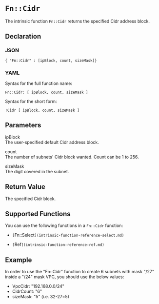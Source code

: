 # `Fn::Cidr`<a name="intrinsic-function-reference-cidr"></a>

The intrinsic function `Fn::Cidr` returns the specified Cidr address block\.

## Declaration<a name="w3ab2c21c28c37b5"></a>

### JSON<a name="intrinsic-function-reference-cidr-syntax.json"></a>

```
{ "Fn::Cidr" : [ipBlock, count, sizeMask]}
```

### YAML<a name="intrinsic-function-reference-cidr-syntax.yaml"></a>

Syntax for the full function name:

```
Fn::Cidr: [ ipBlock, count, sizeMask ] 
```

Syntax for the short form:

```
!Cidr [ ipBlock, count, sizeMask ]
```

## Parameters<a name="w3ab2c21c28c37b7"></a>

ipBlock  
The user\-specified default Cidr address block\.

count  
The number of subnets' Cidr block wanted\. Count can be 1 to 256\.

sizeMask  
The digit covered in the subnet\.

## Return Value<a name="w3ab2c21c28c37b9"></a>

The specified Cidr block\.

## Supported Functions<a name="w3ab2c21c28c37c13"></a>

You can use the following functions in a `Fn::Cidr` function:

+ `[`Fn::Select`](intrinsic-function-reference-select.md)` 

+ `[`Ref`](intrinsic-function-reference-ref.md)` 


## Example

In order to use the "Fn::Cidr" function to create 6 subnets with mask "/27" inside a "/24" mask VPC, you should use the below values:

+ VpcCidr: "192.168.0.0/24"
+ CidrCount: "6"
+ sizeMask: "5" (i.e. 32-27=5)
